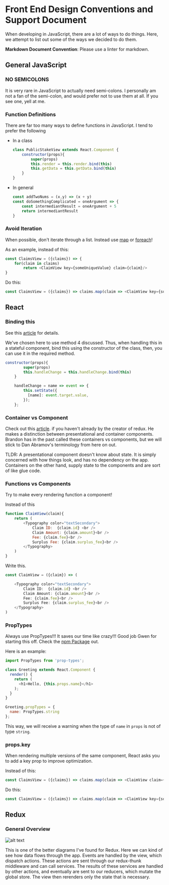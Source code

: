# Front End Design Conventions and Support Document

When developing in JavaScript, there are a lot of ways to do things. Here, we attempt to list out 
some of the ways we decided to do them.

**Markdown Document Convention**: Please use a linter for markdown.

## General JavaScript

### NO SEMICOLONS

It is very rare in JavaScript to actually need semi-colons. I personally am not a fan of the
semi-colon, and would prefer not to use them at all. If you see one, yell at me. 

### Function Definitions

There are far too many ways to define functions in JavaScript. I tend to prefer the following

* In a class

    ```javascript
    class PublicStakeView extends React.Component {
        constructor(props){
            super(props)    
            this.render = this.render.bind(this)
            this.getData = this.getData.bind(this)
        }
    }
    ```
* In general

    ```javascript
    const addTwoNums = (x,y) => (x + y)
    const doSomethingComplicated = oneArgument => {
        const intermediantResult = oneArgument + 5
        return intermediantResult
    }
    ```

### Avoid Iteration

When possible, don't iterate through a list. Instead use [map](https://developer.mozilla.org/en-US/docs/Web/JavaScript/Reference/Global_Objects/Array/map) or [foreach](https://developer.mozilla.org/en-US/docs/Web/JavaScript/Reference/Global_Objects/Array/forEach)!

As an example, instead of this:

```javascript
const ClaimsView = ({claims}) => {
    for(claim in claims)
        return <ClaimView key={someUniqueValue} claim={claim}/>
}
```

Do this:
```javascript
const ClaimsView = ({claims}) => claims.map(claim => <ClaimView key={someUniqueValue} claim={claim}/>)
```




## React

### Binding this

See this [article](https://medium.freecodecamp.org/react-binding-patterns-5-approaches-for-handling-this-92c651b5af56) for details.

We've chosen here to use method 4 discussed. Thus, when handling this in a stateful component, bind this using the constructor of the class, then, you can use it in the required method.

```javascript 
constructor(props){
        super(props)
        this.handleChange = this.handleChange.bind(this)
    }

    handleChange = name => event => {
        this.setState({
          [name]: event.target.value,
        });
    };
```


### Container vs Component

Check out this [article](https://medium.com/@dan_abramov/smart-and-dumb-components-7ca2f9a7c7d0). if you haven't already by the creator of redux. He makes a distinction between presentational and container components. Brandon has in the past called these containers vs components, but we will stick to Dan Abramov's terminology from here on out.
 
TLDR: A presentational component doesn't know about state. It is simply concerned with how things look, and has no dependency on the app. Containers on the other hand, supply state to the components and are sort of like glue code.

### Functions vs Components

Try to make every rendering function a component!

Instead of this

```javascript 
function ClaimView(claim){
    return (
        <Typography color="textSecondary">
            Claim ID:  {claim.id} <br />
            Claim Amount: {claim.amount}<br />
            Fee: {claim.fee}<br />
            Surplus Fee: {claim.surplus_fee}<br />
        </Typography>
    )
}
```

Write this.

```javascript
const ClaimView = ({claim}) => (

    <Typography color="textSecondary">
        Claim ID:  {claim.id} <br />
        Claim Amount: {claim.amount}<br />
        Fee: {claim.fee}<br />
        Surplus Fee: {claim.surplus_fee}<br />
    </Typography>
)
```

### PropTypes

Always use PropTypes!!! It saves our time like crazy!!! Good job Gwen for starting this off. Check the [npm Package](https://www.npmjs.com/package/prop-types) out.

Here is an example:

```javascript
import PropTypes from 'prop-types';

class Greeting extends React.Component {
  render() {
    return (
      <h1>Hello, {this.props.name}</h1>
    );
  }
}

Greeting.propTypes = {
  name: PropTypes.string
};
```

This way, we will receive a warning when the type of `name` in `props` is not of type `string`.

### props.key

When rendering multiple versions of the same component, React asks you to add a key prop to improve optimization.

Instead of this: 

```javascript
const ClaimsView = ({claims}) => claims.map(claim => <ClaimView claim={claim}/>)
```

Do this: 

```javascript
const ClaimsView = ({claims}) => claims.map(claim => <ClaimView key={someUniqueValue} claim={claim}/>)
```

## Redux

### General Overview

![alt text](https://camo.githubusercontent.com/9de527b9432cc9244dc600875b46b43311918b59/68747470733a2f2f73332e616d617a6f6e6177732e636f6d2f6d656469612d702e736c69642e65732f75706c6f6164732f3336343831322f696d616765732f323438343739302f415243482d5265647578322d657874656e6465642d7265616c2d6465636c657261746976652e676966 "Logo Title Text 1")

This is one of the better diagrams I've found for Redux. Here we can kind of see how data flows through the app.
Events are handled by the view, which dispatch actions. These actions are sent through our redux-thunk middleware and can call services. The results of these services are handled by other actions, and eventually are sent to our reducers, which mutate the global store. The view then rerenders only the state that is necessary.
